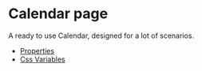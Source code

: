 # Calendar page

A ready to use Calendar, designed for a lot of scenarios.

- [Properties](props.md)
- [Css Variables](css-vars.md)
